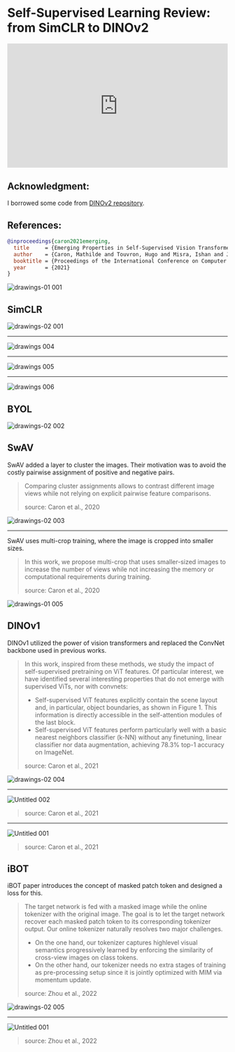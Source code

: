 # Self-Supervised Learning Review: from SimCLR to DINOv2

<head>
  <link rel="stylesheet" href="https://cdn.jsdelivr.net/npm/katex@0.16.8/dist/katex.min.css">
  <script src="https://cdn.jsdelivr.net/npm/katex@0.16.8/dist/katex.min.js"></script>
  <script src="https://cdn.jsdelivr.net/npm/katex@0.16.8/dist/contrib/auto-render.min.js"></script>
</head>

<div style="position: relative; padding-bottom: 56.25%; height: 0; overflow: hidden;">
  <iframe style="position: absolute; top: 0; left: 0; width: 100%; height: 100%;" src="https://www.youtube.com/embed/G6c6zk0RhRM" frameborder="0" allowfullscreen></iframe>
</div>

## Acknowledgment:
I borrowed some code from [DINOv2 repository](https://github.com/facebookresearch/dinov2).

## References:
```bibtex
@inproceedings{caron2021emerging,
  title     = {Emerging Properties in Self-Supervised Vision Transformers},
  author    = {Caron, Mathilde and Touvron, Hugo and Misra, Ishan and J{\'e}gou, Herv{\'e} and Mairal, Julien and Bojanowski, Piotr and Joulin, Armand},
  booktitle = {Proceedings of the International Conference on Computer Vision (ICCV)},
  year      = {2021}
}
```

![drawings-01 001](https://github.com/user-attachments/assets/db07ce41-fff7-41fa-a648-186d4d8cf9af)


## SimCLR

![drawings-02 001](https://github.com/user-attachments/assets/c9c19cde-0bac-43ba-be8c-dc1508615a18)

---

![drawings 004](https://github.com/user-attachments/assets/be97b241-8429-4f1f-8230-ba1db6aec673)

---

![drawings 005](https://github.com/user-attachments/assets/77304cbd-1369-4a29-b773-43f0c139ea5b)

---

![drawings 006](https://github.com/user-attachments/assets/fa5b86ae-7cc6-43c2-b66d-d5df9227da8a)

## BYOL

![drawings-02 002](https://github.com/user-attachments/assets/2e2e32a7-67e9-4ff1-a795-650273c8e3a6)

## SwAV

SwAV added a layer to cluster the images. Their motivation was to avoid the costly pairwise assignment of positive and negative pairs.

> Comparing cluster assignments allows to contrast different image views while not relying on explicit pairwise feature comparisons.
>
> source: Caron et al., 2020

![drawings-02 003](https://github.com/user-attachments/assets/f38b09c6-1960-4c9f-9757-2b711a5071bc)

---

SwAV uses multi-crop training, where the image is cropped into smaller sizes.

> In this work, we propose multi-crop that uses smaller-sized images to increase the number of views while not increasing the memory or computational requirements during training.
>
> source: Caron et al., 2020

![drawings-01 005](https://github.com/user-attachments/assets/a9cc28c0-f000-4be4-b639-9a8e1fcfead6)


## DINOv1

DINOv1 utilized the power of vision transformers and replaced the ConvNet backbone used in previous works.

> In this work, inspired from these methods, we study the impact of self-supervised pretraining on ViT features. Of particular interest, we have identified several interesting properties that do not emerge with supervised ViTs, nor with convnets:
> * Self-supervised ViT features explicitly contain the scene layout and, in particular, object boundaries, as shown in Figure 1. This information is directly accessible in the self-attention modules of the last block.
> * Self-supervised ViT features perform particularly well with a basic nearest neighbors classifier (k-NN) without any finetuning, linear classifier nor data augmentation, achieving 78.3% top-1 accuracy on ImageNet.
>
> source: Caron et al., 2021

![drawings-02 004](https://github.com/user-attachments/assets/b2777775-3c6e-4925-bd56-f4aff743ec90)

---

![Untitled 002](https://github.com/user-attachments/assets/e3d7d9b2-220f-445b-97cb-c944027ca967)
> source: Caron et al., 2021

---

![Untitled 001](https://github.com/user-attachments/assets/5fa6cae6-f3c2-400e-86b5-55ec3ac1c606)
> source: Caron et al., 2021


## iBOT

iBOT paper introduces the concept of masked patch token and designed a loss for this.

> The target network is fed with a masked image while the online tokenizer with the original image. The goal is to let the target network recover each masked patch token to its corresponding tokenizer output. Our online tokenizer naturally resolves two major challenges.
> * On the one hand, our tokenizer captures highlevel visual semantics progressively learned by enforcing the similarity of cross-view images on class tokens.
> * On the other hand, our tokenizer needs no extra stages of training as pre-processing setup since it is jointly optimized with MIM via momentum update.
>   
> source: Zhou et al., 2022


![drawings-02 005](https://github.com/user-attachments/assets/c7f16023-eb8d-4774-90af-d58d5f3806e2)

---

![Untitled 001](https://github.com/user-attachments/assets/8fef8c50-9cbf-4e48-b425-9558095f8f2e)
> source: Zhou et al., 2022


<script>
  document.addEventListener("DOMContentLoaded", function() {
    renderMathInElement(document.body, {
      delimiters: [
        {left: '$$', right: '$$', display: true}, // Display math (e.g., equations on their own line)
        {left: '$', right: '$', display: false},  // Inline math (e.g., within a sentence)
        {left: '\\(', right: '\\)', display: false}, // Another way to write inline math
        {left: '\\[', right: '\\]', display: true}   // Another way to write display math
      ]
    });
  });
</script>
